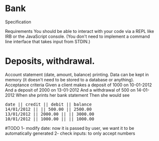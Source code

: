 # Bank

Specification

Requirements
You should be able to interact with your code via a REPL like IRB or the JavaScript console. (You don't need to implement a command line interface that takes input from STDIN.)
# Deposits, withdrawal.
Account statement (date, amount, balance) printing.
Data can be kept in memory (it doesn't need to be stored to a database or anything).
Acceptance criteria
Given a client makes a deposit of 1000 on 10-01-2012
And a deposit of 2000 on 13-01-2012
And a withdrawal of 500 on 14-01-2012
When she prints her bank statement
Then she would see

<pre>date || credit || debit || balance
14/01/2012 || || 500.00 || 2500.00
13/01/2012 || 2000.00 || || 3000.00
10/01/2012 || 1000.00 || || 1000.00</pre>


#TODO
1- modify date: now it is passed by user, we want it to be automatically generated
2- check inputs: to only accept numbers
